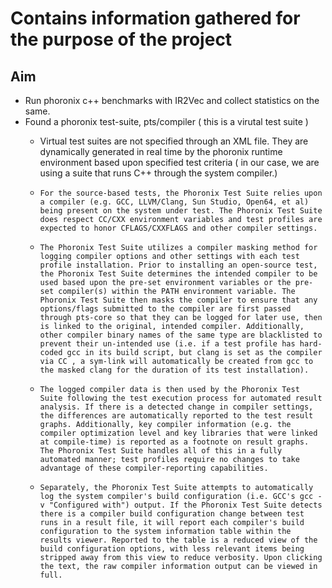 # Contains information gathered for the purpose of the project

## Aim

- Run phoronix c++ benchmarks with IR2Vec and collect statistics on the same.
- Found a phoronix test-suite, pts/compiler ( this is a virutal test suite )
    - Virtual test suites are not specified through an XML file. They are dynamically generated in real time by the phoronix runtime environment based upon specified test criteria ( in our case, we are using a suite that runs C++ through the system compiler.)
    - `For the source-based tests, the Phoronix Test Suite relies upon a compiler (e.g. GCC, LLVM/Clang, Sun Studio, Open64, et al) being present on the system under test. The Phoronix Test Suite does respect CC/CXX environment variables and test profiles are expected to honor CFLAGS/CXXFLAGS and other compiler settings.`

    - `The Phoronix Test Suite utilizes a compiler masking method for logging compiler options and other settings with each test profile installation. Prior to installing an open-source test, the Phoronix Test Suite determines the intended compiler to be used based upon the pre-set environment variables or the pre-set compiler(s) within the PATH environment variable. The Phoronix Test Suite then masks the compiler to ensure that any options/flags submitted to the compiler are first passed through pts-core so that they can be logged for later use, then is linked to the original, intended compiler. Additionally, other compiler binary names of the same type are blacklisted to prevent their un-intended use (i.e. if a test profile has hard-coded gcc in its build script, but clang is set as the compiler via CC , a sym-link will automatically be created from gcc to the masked clang for the duration of its test installation).`

    - `The logged compiler data is then used by the Phoronix Test Suite following the test execution process for automated result analysis. If there is a detected change in compiler settings, the differences are automatically reported to the test result graphs. Additionally, key compiler information (e.g. the compiler optimization level and key libraries that were linked at compile-time) is reported as a footnote on result graphs. The Phoronix Test Suite handles all of this in a fully automated manner; test profiles require no changes to take advantage of these compiler-reporting capabilities.`

    - `Separately, the Phoronix Test Suite attempts to automatically log the system compiler's build configuration (i.e. GCC's gcc -v "Configured with") output. If the Phoronix Test Suite detects there is a compiler build configuration change between test runs in a result file, it will report each compiler's build configuration to the system information table within the results viewer. Reported to the table is a reduced view of the build configuration options, with less relevant items being stripped away from this view to reduce verbosity. Upon clicking the text, the raw compiler information output can be viewed in full.`